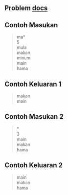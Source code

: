 ## Problem [docs](https://tlx.toki.id/courses/competitive/chapters/01/problems/C)
## Contoh Masukan
>ma*\
>5\
>mula\
>makan\
>minum\
>main\
>hama
## Contoh Keluaran 1
> makan\
> main
## Contoh Masukan 2
>*\
>3\
>main\
>makan\
>hama
## Contoh Keluaran 2
>main\
>makan\
>hama